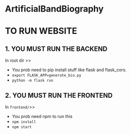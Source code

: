 # ArtificialBandBiography



# TO RUN WEBSITE
## 1. YOU MUST RUN THE BACKEND

In root dir >>
- You prob need to pip install stuff like flask and flask_cors. 
- `export FLASK_APP=generate_bio.py`
- `python -m flask run`


## 2. YOU MUST RUN THE FRONTEND

In `frontend/`>>
- You prob need npm to run this
- `npm install`
- `npm start`